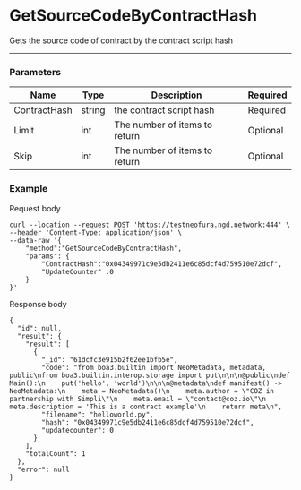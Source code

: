 # GetSourceCodeByContractHash
Gets the source code of contract by the contract script hash
<hr>

### Parameters

|    Name    | Type | Description | Required |
| ---------- | --- |    ------    | ----|
| ContractHash     | string|  the contract script hash| Required |Required | UpdateCounter     | string|  The number of times the contract hash been updated| Required|
| Limit    | int|  The number of items to return| Optional|
| Skip    | int|  The number of items to return| Optional |


### Example

Request body

```
curl --location --request POST 'https://testneofura.ngd.network:444' \
--header 'Content-Type: application/json' \
--data-raw '{
    "method":"GetSourceCodeByContractHash",
    "params": {
        "ContractHash":"0x04349971c9e5db2411e6c85dcf4d759510e72dcf",
        "UpdateCounter" :0
    }
}'
```
Response body

```json5
{
  "id": null,
  "result": {
    "result": [
      {
        "_id": "61dcfc3e915b2f62ee1bfb5e",
        "code": "from boa3.builtin import NeoMetadata, metadata, public\nfrom boa3.builtin.interop.storage import put\n\n\n@public\ndef Main():\n    put('hello', 'world')\n\n\n@metadata\ndef manifest() -> NeoMetadata:\n    meta = NeoMetadata()\n    meta.author = \"COZ in partnership with Simpli\"\n    meta.email = \"contact@coz.io\"\n    meta.description = 'This is a contract example'\n    return meta\n",
        "filename": "helloworld.py",
        "hash": "0x04349971c9e5db2411e6c85dcf4d759510e72dcf",
        "updatecounter": 0
      }
    ],
    "totalCount": 1
  },
  "error": null
}
```
